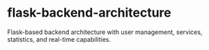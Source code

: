 # flask-backend-architecture
Flask-based backend architecture with user management, services, statistics, and real-time capabilities.
